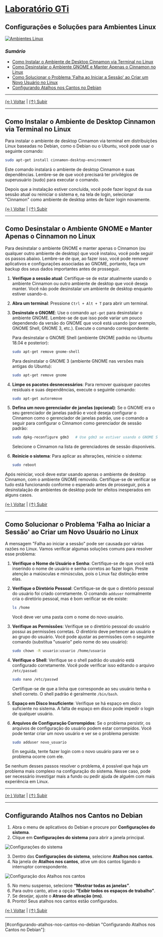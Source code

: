 # [Laboratório GTi](../../README.md#laborat%C3%B3rio-gti "Laboratório GTi")

## Configurações e Soluções para Ambientes Linux

[![Ambientes Linux](./images/Linux_environments.png?raw=true "Ambientes Linux")](./images/Linux_environments.png?raw=true "Ambientes Linux")

### *Sumário*

- [Como Instalar o Ambiente de Desktop Cinnamon via Terminal no Linux](#como-instalar-o-ambiente-de-desktop-cinnamon-via-terminal-no-linux "Como Instalar o Ambiente de Desktop Cinnamon via Terminal no Linux")
- [Como Desinstalar o Ambiente GNOME e Manter Apenas o Cinnamon no Linux](#como-desinstalar-o-ambiente-gnome-e-manter-apenas-o-cinnamon-no-linux "Como Desinstalar o Ambiente GNOME e Manter Apenas o Cinnamon no Linux")
- [Como Solucionar o Problema 'Falha ao Iniciar a Sessão' ao Criar um Novo Usuário no Linux](#como-solucionar-o-problema-falha-ao-iniciar-a-sess%C3%A3o-ao-criar-um-novo-usu%C3%A1rio-no-linux "Como Solucionar o Problema 'Falha ao Iniciar a Sessão' ao Criar um Novo Usuário no Linux")
- [Configurando Atalhos nos Cantos no Debian](#configurando-atalhos-nos-cantos-no-debian "Configurando Atalhos nos Cantos no Debian")

---

[(&larr;) Voltar](../../README.md#laborat%C3%B3rio-gti "Voltar ao Sumário") | 
[(&uarr;) Subir](#sum%C3%A1rio "Subir para o topo")

---

## Como Instalar o Ambiente de Desktop Cinnamon via Terminal no Linux

Para instalar o ambiente de desktop Cinnamon via terminal em distribuições Linux baseadas no Debian, como o Debian ou o Ubuntu, você pode usar o seguinte comando:

```bash
sudo apt-get install cinnamon-desktop-environment
```

Este comando instalará o ambiente de desktop Cinnamon e suas dependências. Lembre-se de que você precisará ter privilégios de superusuário (sudo) para executar o comando.

Depois que a instalação estiver concluída, você pode fazer logout da sua sessão atual ou reiniciar o sistema e, na tela de login, selecionar "Cinnamon" como ambiente de desktop antes de fazer login novamente.

[(&larr;) Voltar](../../README.md#laborat%C3%B3rio-gti "Voltar ao Sumário") | 
[(&uarr;) Subir](#sum%C3%A1rio "Subir para o topo")

---

## Como Desinstalar o Ambiente GNOME e Manter Apenas o Cinnamon no Linux

Para desinstalar o ambiente GNOME e manter apenas o Cinnamon (ou qualquer outro ambiente de desktop) que você instalou, você pode seguir os passos abaixo. Lembre-se de que, ao fazer isso, você pode remover aplicativos e configurações associadas ao GNOME, portanto, faça um backup dos seus dados importantes antes de prosseguir.

1. **Verifique a sessão atual**: Certifique-se de estar atualmente usando o ambiente Cinnamon ou outro ambiente de desktop que você deseja manter. Você não pode desinstalar um ambiente de desktop enquanto estiver usando-o.

2. **Abra um terminal**: Pressione `Ctrl + Alt + T` para abrir um terminal.

3. **Desinstale o GNOME**: Use o comando `apt-get` para desinstalar o ambiente GNOME. Lembre-se de que isso pode variar um pouco dependendo da versão do GNOME que você está usando (por exemplo, GNOME Shell, GNOME 3, etc.). Execute o comando correspondente:

   Para desinstalar o GNOME Shell (ambiente GNOME padrão no Ubuntu 18.04 e posterior):

   ```bash
   sudo apt-get remove gnome-shell
   ```

   Para desinstalar o GNOME 3 (ambiente GNOME nas versões mais antigas do Ubuntu):

   ```bash
   sudo apt-get remove gnome
   ```

4. **Limpe os pacotes desnecessários**: Para remover quaisquer pacotes residuais e suas dependências, execute o seguinte comando:

   ```bash
   sudo apt-get autoremove
   ```

5. **Defina um novo gerenciador de janelas (opcional)**: Se o GNOME era o seu gerenciador de janelas padrão e você deseja configurar o Cinnamon como o gerenciador de janelas padrão, use o comando a seguir para configurar o Cinnamon como gerenciador de sessão padrão:

   ```bash
   sudo dpkg-reconfigure gdm3   # Use gdm3 se estiver usando o GNOME Shell como gerenciador de janelas
   ```

   Selecione o Cinnamon na lista de gerenciadores de sessão disponíveis.

6. **Reinicie o sistema**: Para aplicar as alterações, reinicie o sistema:

   ```bash
   sudo reboot
   ```

Após reiniciar, você deve estar usando apenas o ambiente de desktop Cinnamon, com o ambiente GNOME removido. Certifique-se de verificar se tudo está funcionando conforme o esperado antes de prosseguir, pois a desinstalação de ambientes de desktop pode ter efeitos inesperados em alguns casos.

[(&larr;) Voltar](../../README.md#laborat%C3%B3rio-gti "Voltar ao Sumário") | 
[(&uarr;) Subir](#sum%C3%A1rio "Subir para o topo")

---

## Como Solucionar o Problema 'Falha ao Iniciar a Sessão' ao Criar um Novo Usuário no Linux

A mensagem "Falha ao iniciar a sessão" pode ser causada por várias razões no Linux. Vamos verificar algumas soluções comuns para resolver esse problema:

1. **Verifique o Nome de Usuário e Senha**: Certifique-se de que você está inserindo o nome de usuário e senha corretos ao fazer login. Preste atenção a maiúsculas e minúsculas, pois o Linux faz distinção entre elas.

2. **Verifique o Diretório Pessoal**: Certifique-se de que o diretório pessoal do usuário foi criado corretamente. O comando `adduser` normalmente cria o diretório pessoal, mas é bom verificar se ele existe:

   ```bash
   ls /home
   ```

   Você deve ver uma pasta com o nome do novo usuário.

3. **Verifique as Permissões**: Verifique se o diretório pessoal do usuário possui as permissões corretas. O diretório deve pertencer ao usuário e ao grupo do usuário. Você pode ajustar as permissões com o seguinte comando (substitua "usuario" pelo nome do seu usuário):

   ```bash
   sudo chown -R usuario:usuario /home/usuario
   ```

4. **Verifique o Shell**: Verifique se o shell padrão do usuário está configurado corretamente. Você pode verificar isso editando o arquivo `/etc/passwd`:

   ```bash
   sudo nano /etc/passwd
   ```

   Certifique-se de que a linha que corresponde ao seu usuário tenha o shell correto. O shell padrão é geralmente `/bin/bash`.

5. **Espaço em Disco Insuficiente**: Verifique se há espaço em disco suficiente no sistema. A falta de espaço em disco pode impedir o login de qualquer usuário.

6. **Arquivos de Configuração Corrompidos**: Se o problema persistir, os arquivos de configuração do usuário podem estar corrompidos. Você pode tentar criar um novo usuário e ver se o problema persiste:

   ```bash
   sudo adduser novo_usuario
   ```

   Em seguida, tente fazer login com o novo usuário para ver se o problema ocorre com ele.

Se nenhum desses passos resolver o problema, é possível que haja um problema mais complexo na configuração do sistema. Nesse caso, pode ser necessário investigar mais a fundo ou pedir ajuda de alguém com mais experiência em Linux.

---

[(&larr;) Voltar](../../README.md#laborat%C3%B3rio-gti "Voltar ao Sumário") | 
[(&uarr;) Subir](#sum%C3%A1rio "Subir para o topo")

---

## Configurando Atalhos nos Cantos no Debian

1. Abra o menu de aplicativos do Debian e procure por **Configurações do sistema**.
2. Clique em **Configurações do sistema** para abrir a janela principal.

![Configurações do sistema](./images/Corner_shortcuts_in_System_Settings.png "Janela principal de Configurações do sistema no Debian")

3. Dentro das **Configurações do sistema**, selecione **Atalhos nos cantos**.
4. Na janela de **Atalhos nos cantos**, ative um dos cantos ligando o interruptor correspondente.

![Configuração dos Atalhos nos cantos](./images/Shortcuts_in_the_corners.png "Janela de configuração dos atalhos nos cantos")

5. No menu suspenso, selecione **“Mostrar todas as janelas”**.
6. Para outro canto, ative a opção **“Exibir todos os espaços de trabalho”**.
7. Se desejar, ajuste o **Atraso de ativação (ms)**.
8. Pronto! Seus atalhos nos cantos estão configurados.

[(&larr;) Voltar](../../README.md#laborat%C3%B3rio-gti "Voltar ao Sumário") | 
[(&uarr;) Subir](#sum%C3%A1rio "Subir para o topo")

---

[#configurando-atalhos-nos-cantos-no-debian "Configurando Atalhos nos Cantos no Debian"]: 